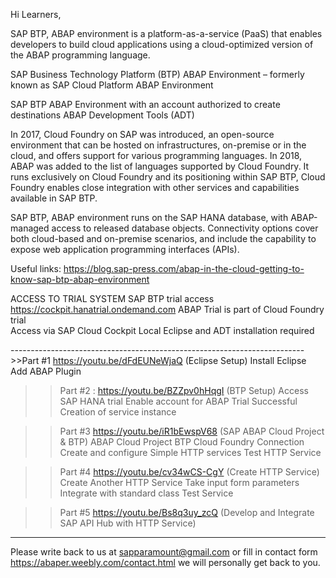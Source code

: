 Hi Learners,

SAP BTP, ABAP environment is a platform-as-a-service (PaaS) that enables developers to build cloud applications using a cloud-optimized version of the ABAP programming language.

SAP Business Technology Platform (BTP) ABAP Environment – formerly known as SAP Cloud Platform ABAP Environment

SAP BTP ABAP Environment with an account authorized to create destinations
ABAP Development Tools (ADT)

In 2017, Cloud Foundry on SAP was introduced, an open-source environment that can be hosted on infrastructures, on-premise or in the cloud, and offers support for various programming languages. In 2018, ABAP was added to the list of languages supported by Cloud Foundry. It runs exclusively on Cloud Foundry and its positioning within SAP BTP, Cloud Foundry enables close integration with other services and capabilities available in SAP BTP.

SAP BTP, ABAP environment runs on the SAP HANA database, with ABAP-managed access to released database objects. Connectivity options cover both cloud-based and on-premise scenarios, and include the capability to expose web application programming interfaces (APIs).

Useful links:
https://blog.sap-press.com/abap-in-the-cloud-getting-to-know-sap-btp-abap-environment

ACCESS TO TRIAL SYSTEM
SAP BTP trial access  https://cockpit.hanatrial.ondemand.com
ABAP Trial is part of Cloud Foundry trial  
Access via SAP Cloud Cockpit
Local Eclipse and ADT installation required

------------------------------------------------------------------------->>Part #1 https://youtu.be/dFdEUNeWjaQ (Eclipse Setup)
Install Eclipse
Add ABAP Plugin

>>Part #2 : https://youtu.be/BZZpv0hHqgI (BTP Setup)
Access SAP HANA trial 
Enable account for ABAP Trial
Successful Creation of service instance

>>Part #3 https://youtu.be/iR1bEwspV68 (SAP ABAP Cloud Project & BTP)
ABAP Cloud Project
BTP Cloud Foundry Connection
Create and configure Simple HTTP services
Test HTTP Service

>>Part #4 https://youtu.be/cv34wCS-CgY (Create HTTP Service)
Create Another HTTP Service 
Take input form parameters
Integrate with standard class
Test Service

>>Part #5 https://youtu.be/Bs8q3uy_zcQ (Develop and Integrate SAP API Hub with HTTP Service)
-------------------------------------------------------------------------

Please write back to us at sapparamount@gmail.com or fill in contact form https://abaper.weebly.com/contact.html we will personally get back to you.
